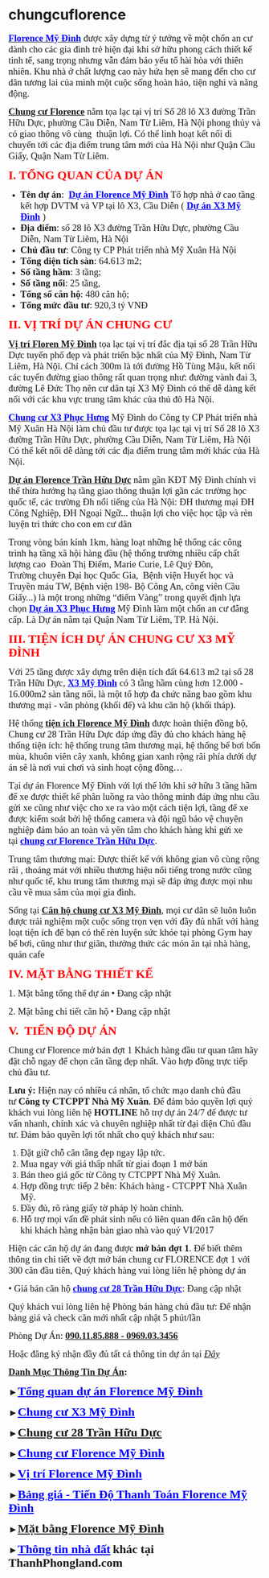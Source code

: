 # chungcuflorence
<span style="font-size: 14pt; font-family: 'times new roman', times, serif;"><a href="http://thanhphongland.com/du-an/chung-cu-florence-my-dinh-28-tran-huu-duc.html" target="_blank" rel="noopener"><strong><span style="color: #0000ff;">Florence Mỹ Đình</span></strong></a> được xây dựng từ ý tưởng về một chốn an cư dành cho các gia đình trẻ hiện đại khi sở hữu phong cách thiết kế tinh tế, sang trọng nhưng vẫn đảm bảo yếu tố hài hòa với thiên nhiên. Khu nhà ở chất lượng cao này hứa hẹn sẽ mang đến cho cư dân tương lai của mình một cuộc sống hoàn hảo, tiện nghi và năng động.</span>

<span style="font-size: 14pt; font-family: 'times new roman', times, serif;"><a href="http://thanhphongland.com/du-an/gioi-thieu/chung-cu-x3-my-dinh-28-tran-huu-duc.html"><strong>Chung cư Florence</strong></a> nằm tọa lạc tại vị trí Số 28 lô X3 đường Trần Hữu Dực, phường Cầu Diễn, Nam Từ Liêm, Hà Nội phong thủy và có giao thông vô cùng  thuận lợi. Có thể linh hoạt kết nối di chuyển tới các địa điểm trung tâm mới của Hà Nội như Quận Cầu Giấy, Quận Nam Từ Liêm.</span>

<span style="font-size: 18pt; font-family: 'times new roman', times, serif; color: #ff0000;"><strong>I. TỔNG QUAN CỦA DỰ ÁN</strong></span>
<ul>
 	<li><span style="font-size: 14pt; font-family: 'times new roman', times, serif;"><strong>Tên dự án</strong>:  <span style="color: #0000ff;"><strong><a style="color: #0000ff;" href="http://thanhphongland.com/du-an/chung-cu-x3-my-dinh-28-tran-huu-duc.html">Dự án Florence Mỹ Đình</a></strong></span><strong> </strong>Tổ hợp nhà ở cao tầng kết hợp DVTM và VP tại lô X3, Cầu Diễn ( <span style="color: #0000ff;"><a style="color: #0000ff;" href="http://thanhphongland.com/du-an/chung-cu-florence-my-dinh-28-tran-huu-duc.html" target="_blank" rel="noopener"><strong>Dự án X3 Mỹ Đình</strong></a></span> )</span></li>
 	<li><span style="font-size: 14pt; font-family: 'times new roman', times, serif;"><strong>Địa điểm</strong>: số 28 lô X3 đường Trần Hữu Dực, phường Cầu Diễn, Nam Từ Liêm, Hà Nội</span></li>
 	<li><span style="font-size: 14pt; font-family: 'times new roman', times, serif;"><strong>Chủ đầu tư</strong>: Công ty CP Phát triển nhà Mỹ Xuân Hà Nội</span></li>
 	<li><span style="font-size: 14pt; font-family: 'times new roman', times, serif;"><strong>Tổng diện tích sàn</strong>: 64.613 m2;</span></li>
 	<li><span style="font-size: 14pt; font-family: 'times new roman', times, serif;"><strong>Số tầng hầm</strong>: 3 tầng;</span></li>
 	<li><span style="font-size: 14pt; font-family: 'times new roman', times, serif;"><strong>Số tầng nổi</strong>: 25 tầng,</span></li>
 	<li><span style="font-size: 14pt; font-family: 'times new roman', times, serif;"><strong>Tổng số căn hộ</strong>: 480 căn hộ;</span></li>
 	<li><span style="font-size: 14pt; font-family: 'times new roman', times, serif;"><strong>Tổng mức đầu tư</strong>: 920,3 tỷ VNĐ</span></li>
</ul>
<span style="font-size: 18pt; font-family: 'times new roman', times, serif; color: #ff0000;"><strong>II. VỊ TRÍ DỰ ÁN CHUNG CƯ</strong></span>

<span style="font-size: 14pt; font-family: 'times new roman', times, serif;"><strong><a href="http://thanhphongland.com/du-an/vi-tri/chung-cu-x3-my-dinh-28-tran-huu-duc.html" target="_blank" rel="noopener">Vị trí Floren Mỹ Đình</a></strong> tọa lạc tại vị trí đắc địa tại số 28 Trần Hữu Dực tuyến phố đẹp và phát triển bậc nhất của Mỹ Đình, Nam Từ Liêm, Hà Nội. Chỉ cách 300m là tới đường Hồ Tùng Mậu, kết nối các tuyến đường giao thông rất quan trọng như: đường vành đai 3, đường Lê Đức Thọ nên cư dân tại X3 Mỹ Đình có thể dễ dàng kết nối với các khu vực trung tâm khác của thủ đô Hà Nội.</span>

<span style="font-size: 14pt; font-family: 'times new roman', times, serif;"><a href="http://thanhphongland.com/du-an/chung-cu-x3-my-dinh-28-tran-huu-duc.html" target="_blank" rel="noopener"><strong><span style="color: #0000ff;">Chung cư X3 Phục Hưng</span></strong></a> Mỹ Đình do Công ty CP Phát triển nhà Mỹ Xuân Hà Nội làm chủ đầu tư được tọa lạc tại vị trí Số 28 lô X3 đường Trần Hữu Dực, phường Cầu Diễn, Nam Từ Liêm, Hà Nội Có thể kết nối dễ dàng tới các địa điểm trung tâm mới khác của Hà Nội.</span>

<span style="font-size: 14pt; font-family: 'times new roman', times, serif;"><a href="http://thanhphongland.com/du-an/chung-cu-florence-my-dinh-28-tran-huu-duc.htmlhttp://thanhphongland.com/du-an/chung-cu-florenchttp://thanhphongland.com/du-an/chung-cu-florence-my-dinh-28-tran-huu-duc.htmle-my-dinh-28-tran-huu-duc.html" target="_blank" rel="noopener"><strong>Dự án Florence Trần Hữu Dực</strong></a> nằm gần KĐT Mỹ Đình chính vì thế thừa hưởng hạ tầng giao thông thuận lợi gần các trường học quốc tế, các trường Đh nổi tiếng của Hà Nội: ĐH thương mại ĐH Công Nghiệp, ĐH Ngoại Ngữ... thuận lợi cho việc học tập và rèn luyện tri thức cho con em cư dân</span>

<span style="font-size: 14pt; font-family: 'times new roman', times, serif;">Trong vòng bán kính 1km, hàng loạt những hệ thống các công trình hạ tầng xã hội hàng đầu (hệ thống trường nhiều cấp chất lượng cao  Đoàn Thị Điểm, Marie Curie, Lê Quý Đôn, Trường chuyên Đại học Quốc Gia,  Bệnh viện Huyết học và Truyền máu TW, Bệnh viện 198- Bộ Công An, công viên Cầu Giấy...) là một trong những “điểm Vàng” trong quyết định lựa chọn <span style="color: #0000ff;"><a style="color: #0000ff;" href="http://thanhphongland.com/du-an/chung-cu-x3-my-dinh-28-tran-huu-duc.html" target="_blank" rel="noopener"><strong>Dự án X3 Phục Hưng</strong></a></span> Mỹ Đình làm một chốn an cư đẳng cấp. Là Dự án nằm tại Quận Nam Từ Liêm, TP. Hà Nội.</span>

<span style="font-size: 18pt; font-family: 'times new roman', times, serif; color: #ff0000;"><strong>III. TIỆN ÍCH DỰ ÁN CHUNG CƯ X3 MỸ ĐÌNH</strong></span>

<span style="font-size: 14pt; font-family: 'times new roman', times, serif;">Với 25 tầng được xây dựng trên diện tích đất 64.613 m2 tại số 28 Trần Hữu Dực, <span style="color: #0000ff;"><a style="color: #0000ff;" href="http://thanhphongland.com/du-an/chung-cu-x3-my-dinh-28-tran-huu-duc.html" target="_blank" rel="noopener"><strong>X3 Mỹ Đình</strong></a></span> có 3 tầng hầm cùng hơn 12.000 - 16.000m2 sàn tầng nổi, là một tổ hợp đa chức năng bao gồm khu thương mại - văn phòng (khối đế) và khu căn hộ (khối tháp).</span>

<span style="font-size: 14pt; font-family: 'times new roman', times, serif;">Hệ thống <strong><a href="http://thanhphongland.com/du-an/gioi-thieu/chung-cu-x3-my-dinh-28-tran-huu-duc.html">tiện ích Florence Mỹ Đình</a></strong> được hoàn thiện đồng bộ, Chung cư 28 Trần Hữu Dực đáp ứng đầy đủ cho khách hàng hệ thống tiện ích: hệ thống trung tâm thương mại, hệ thống bể bơi bốn mùa, khuôn viên cây xanh, không gian xanh rộng rãi phía dưới dự án sẽ là nơi vui chơi và sinh hoạt cộng đồng…</span>

<span style="font-size: 14pt; font-family: 'times new roman', times, serif;">Tại dự án Florence Mỹ Đình<strong> </strong>với lợi thế lớn khi sở hữu 3 tầng hầm để xe được thiết kế phân luồng ra vào thông minh đáp ứng nhu cầu gửi xe cũng như việc cho xe ra vào một cách tiện lợi, tầng để xe được kiểm soát bởi hệ thống camera và đội ngũ bảo vệ chuyên nghiệp đảm bảo an toàn và yên tâm cho khách hàng khi gửi xe tại <span style="color: #0000ff;"><a style="color: #0000ff;" href="http://thanhphongland.com/du-an/chung-cu-florence-my-dinh-28-tran-huu-duc.html" target="_blank" rel="noopener"><strong>chung cư Florence Trần Hữu Dực</strong></a></span>.</span>

<span style="font-size: 14pt; font-family: 'times new roman', times, serif;">Trung tâm thương mại: Được thiết kế với không gian vô cùng rộng rãi , thoáng mát với nhiều thương hiệu nổi tiếng trong nước cũng như quốc tế, khu trung tâm thương mại sẽ đáp ứng được mọi nhu cầu về mua sắm của mọi gia đình.</span>

<span style="font-size: 14pt; font-family: 'times new roman', times, serif;">Sống tại <a href="http://thanhphongland.com/du-an/gioi-thieu/chung-cu-x3-my-dinh-28-tran-huu-duc.html" target="_blank" rel="noopener"><strong>Căn hộ chung cư X3 Mỹ Đình</strong></a>, mọi cư dân sẽ luôn luôn được trải nghiệm một cuộc sống trọn vẹn với đầy đủ nhất với hàng loạt tiện ích để bạn có thể rèn luyện sức khỏe tại phòng Gym hay bể bơi, cũng như thư giãn, thưởng thức các món ăn tại nhà hàng, quán cafe</span>

<span style="font-size: 18pt; font-family: 'times new roman', times, serif; color: #ff0000;"><strong>IV. MẶT BẰNG THIẾT KẾ</strong></span>

<span style="font-size: 14pt; font-family: 'times new roman', times, serif;">1. Mặt bằng tổng thể dự án</span>
<span style="font-size: 14pt; font-family: 'times new roman', times, serif;">• Đang cập nhật</span>

<span style="font-size: 14pt; font-family: 'times new roman', times, serif;">2. Mặt bằng chi tiết căn hộ</span>
<span style="font-size: 14pt; font-family: 'times new roman', times, serif;">• Đang cập nhật</span>

<span style="font-size: 18pt; font-family: 'times new roman', times, serif; color: #ff0000;"><strong>V.  TIẾN ĐỘ DỰ ÁN</strong></span>

<span style="font-size: 14pt; font-family: 'times new roman', times, serif;">Chung cư Florence mở bán đợt 1 Khách hàng đầu tư quan tâm hãy đặt chỗ ngay để chọn căn tầng đẹp nhất. Vào hợp đồng trực tiếp chủ đầu tư.</span>

<span style="font-size: 14pt; font-family: 'times new roman', times, serif;"><strong>Lưu ý:</strong> Hiện nay có nhiều cá nhân, tổ chức mạo danh chủ đầu tư <strong>Công ty CTCPPT Nhà Mỹ Xuân</strong>. Để đảm bảo quyền lợi quý khách vui lòng liên hệ <strong>HOTLINE</strong> hỗ trợ dự án 24/7 để được tư vấn nhanh, chính xác và chuyên nghiệp nhất từ đại diện Chủ đầu tư. Đảm bảo quyền lợi tốt nhất cho quý khách như sau:</span>
<ol>
 	<li><span style="font-size: 14pt; font-family: 'times new roman', times, serif;">​Đặt giữ chỗ căn tầng đẹp ngay lập tức.</span></li>
 	<li><span style="font-size: 14pt; font-family: 'times new roman', times, serif;">Mua ngay với giá thấp nhất từ giai đoạn 1 mở bán</span></li>
 	<li><span style="font-size: 14pt; font-family: 'times new roman', times, serif;">Bán theo giá gốc từ Công ty CTCPPT Nhà Mỹ Xuân.</span></li>
 	<li><span style="font-size: 14pt; font-family: 'times new roman', times, serif;">Hợp đồng trực tiếp 2 bên: Khách hàng - CTCPPT Nhà Xuân Mỹ.</span></li>
 	<li><span style="font-size: 14pt; font-family: 'times new roman', times, serif;">Đầy đủ, rõ ràng giấy tờ pháp lý hoàn chỉnh.</span></li>
 	<li><span style="font-size: 14pt; font-family: 'times new roman', times, serif;">Hỗ trợ mọi vấn đề phát sinh nếu có liên quan đến căn hộ đến khi khách hàng nhận bàn giao nhà vào quý VI/2017</span></li>
</ol>
<span style="font-size: 14pt; font-family: 'times new roman', times, serif;">​Hiện các căn hộ dự án đang được <strong>mở bán đợt 1</strong>. Để biết thêm thông tin chi tiết về đợt mở bán chung cư FLORENCE đợt 1 với 300 căn đầu tiên, Quý khách hàng vui lòng liên hệ phòng dự án</span>

<span style="font-size: 14pt; font-family: 'times new roman', times, serif;">• Giá bán căn hộ <span style="color: #0000ff;"><a style="color: #0000ff;" href="http://thanhphongland.com/du-an/chung-cu-x3-my-dinh-28-tran-huu-duc.html" target="_blank" rel="noopener"><strong>chung cư 28 Trần Hữu Dực</strong></a></span>: Đang cập nhật</span>

<span style="font-size: 14pt; font-family: 'times new roman', times, serif;">Quý khách vui lòng liên hệ Phòng bán hàng chủ đầu tư: Để nhận bảng giá và check căn mới nhất cập nhật 5 phút/lần</span>

<span style="font-size: 14pt; font-family: 'times new roman', times, serif;">Phòng Dự Án: <u><strong><a href="tel:0901185888">090.11.85.888</a> - <a href="tel:0969033456">0969.03.3456</a></strong></u></span>

<span style="font-size: 14pt; font-family: 'times new roman', times, serif;">Hoặc đăng ký nhận đầy đủ tất cả thông tin dự án tại <a href="http://thanhphongland.com/" target="_blank" rel="noopener"><em><u>Đây</u></em></a></span>

<span style="font-size: 14pt; font-family: 'times new roman', times, serif;"><strong><a href="http://thanhphongland.com/">Danh Mục Thông Tin Dự Án</a>:</strong></span>

<span style="font-size: 14pt; font-family: 'times new roman', times, serif;"><strong>►</strong><span style="color: #0000ff; font-size: 18pt;"><strong><a style="color: #0000ff;" href="http://thanhphongland.com/du-an/chung-cu-x3-my-dinh-28-tran-huu-duc.html" target="_blank" rel="noopener">Tổng quan dự án Florence Mỹ Đình</a></strong></span></span>

<span style="font-size: 14pt; font-family: 'times new roman', times, serif;"><strong>►</strong><span style="font-size: 18pt; color: #0000ff;"><strong><a style="color: #0000ff;" href="http://thanhphongland.com/du-an/gioi-thieu/chung-cu-x3-my-dinh-28-tran-huu-duc.html" target="_blank" rel="noopener">Chung cư X3 Mỹ Đình</a></strong></span></span>

<span style="font-size: 14pt; font-family: 'times new roman', times, serif;"><strong>►</strong><span style="font-size: 18pt;"><strong><a href="http://thanhphongland.com/du-an/gioi-thieu/chung-cu-x3-my-dinh-28-tran-huu-duc.html" target="_blank" rel="noopener">Chung cư 28 Trần Hữu Dực</a></strong></span></span>

<span style="font-size: 14pt; font-family: 'times new roman', times, serif;"><strong>►</strong><span style="font-size: 18pt; color: #0000ff;"><a style="color: #0000ff;" href="http://thanhphongland.com/du-an/chung-cu-x3-my-dinh-28-tran-huu-duc.html" target="_blank" rel="noopener"><strong>Chung cư Florence Mỹ Đình</strong></a></span></span>

<span style="font-size: 14pt; font-family: 'times new roman', times, serif;"><strong>►</strong><span style="font-size: 18pt; color: #0000ff;"><strong><a style="color: #0000ff;" href="http://thanhphongland.com/du-an/vi-tri/chung-cu-x3-my-dinh-28-tran-huu-duc.html" target="_blank" rel="noopener">Vị trí Florence Mỹ Đình</a></strong></span></span>

<span style="font-size: 14pt; font-family: 'times new roman', times, serif;"><strong>►</strong><span style="font-size: 18pt; color: #0000ff;"><strong><a style="color: #0000ff;" href="http://thanhphongland.com/du-an/bang-gia/chung-cu-x3-my-dinh-28-tran-huu-duc.html" target="_blank" rel="noopener">Bảng giá - Tiến Độ Thanh Toán Florence Mỹ Đình</a></strong></span></span>

<span style="font-size: 14pt; font-family: 'times new roman', times, serif;"><strong>►</strong><span style="font-size: 18pt;"><strong><a href="http://thanhphongland.com/du-an/thiet-ke-mat-bang/chung-cu-x3-my-dinh-28-tran-huu-duc.html" target="_blank" rel="noopener">Mặt bằng Florence Mỹ Đình</a></strong></span></span>

<span style="font-size: 14pt; font-family: 'times new roman', times, serif;"><strong>►<span style="color: #0000ff; font-size: 18pt;"><a style="color: #0000ff;" href="http://thanhphongland.com/" target="_blank" rel="noopener">Thông tin nhà đất</a></span> <span style="font-size: 18pt;">khác tại ThanhPhongland.com</span></strong></span>
